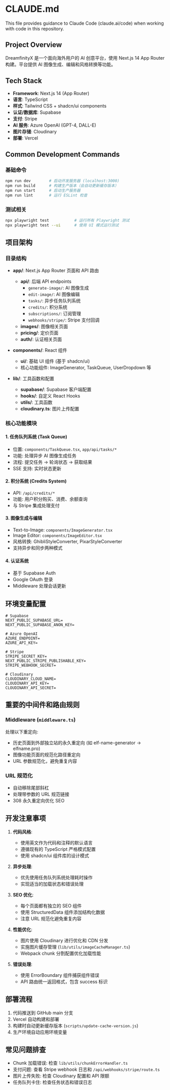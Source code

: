 # CLAUDE.md

This file provides guidance to Claude Code (claude.ai/code) when working with code in this repository.

## Project Overview
DreamfinityX 是一个面向海外用户的 AI 创意平台，使用 Next.js 14 App Router 构建。平台提供 AI 图像生成、编辑和风格转换等功能。

## Tech Stack
- **Framework**: Next.js 14 (App Router)
- **语言**: TypeScript
- **样式**: Tailwind CSS + shadcn/ui components
- **认证/数据库**: Supabase
- **支付**: Stripe
- **AI 服务**: Azure OpenAI (GPT-4, DALL-E)
- **图片存储**: Cloudinary
- **部署**: Vercel

## Common Development Commands

### 基础命令
```bash
npm run dev        # 启动开发服务器 (localhost:3000)
npm run build      # 构建生产版本（会自动更新缓存版本）
npm run start      # 启动生产服务器
npm run lint       # 运行 ESLint 检查
```

### 测试相关
```bash
npx playwright test           # 运行所有 Playwright 测试
npx playwright test --ui      # 使用 UI 模式运行测试
```

## 项目架构

### 目录结构
- **app/**: Next.js App Router 页面和 API 路由
  - **api/**: 后端 API endpoints
    - `generate-image/`: AI 图像生成
    - `edit-image/`: AI 图像编辑
    - `tasks/`: 异步任务队列系统
    - `credits/`: 积分系统
    - `subscriptions/`: 订阅管理
    - `webhooks/stripe/`: Stripe 支付回调
  - **images/**: 图像相关页面
  - **pricing/**: 定价页面
  - **auth/**: 认证相关页面

- **components/**: React 组件
  - **ui/**: 基础 UI 组件 (基于 shadcn/ui)
  - 核心功能组件: ImageGenerator, TaskQueue, UserDropdown 等

- **lib/**: 工具函数和配置
  - **supabase/**: Supabase 客户端配置
  - **hooks/**: 自定义 React Hooks
  - **utils/**: 工具函数
  - **cloudinary.ts**: 图片上传配置

### 核心功能模块

#### 1. 任务队列系统 (Task Queue)
- 位置: `components/TaskQueue.tsx`, `app/api/tasks/*`
- 功能: 处理异步 AI 图像生成任务
- 流程: 提交任务 → 轮询状态 → 获取结果
- SSE 支持: 实时状态更新

#### 2. 积分系统 (Credits System)
- API: `/api/credits/*`
- 功能: 用户积分购买、消费、余额查询
- 与 Stripe 集成处理支付

#### 3. 图像生成与编辑
- Text-to-Image: `components/ImageGenerator.tsx`
- Image Editor: `components/ImageEditor.tsx`
- 风格转换: GhibliStyleConverter, PixarStyleConverter
- 支持异步和同步两种模式

#### 4. 认证系统
- 基于 Supabase Auth
- Google OAuth 登录
- Middleware 处理会话更新

## 环境变量配置
```
# Supabase
NEXT_PUBLIC_SUPABASE_URL=
NEXT_PUBLIC_SUPABASE_ANON_KEY=

# Azure OpenAI
AZURE_ENDPOINT=
AZURE_API_KEY=

# Stripe
STRIPE_SECRET_KEY=
NEXT_PUBLIC_STRIPE_PUBLISHABLE_KEY=
STRIPE_WEBHOOK_SECRET=

# Cloudinary
CLOUDINARY_CLOUD_NAME=
CLOUDINARY_API_KEY=
CLOUDINARY_API_SECRET=
```

## 重要的中间件和路由规则

### Middleware (`middleware.ts`)
处理以下重定向:
- 历史页面到外部独立站的永久重定向 (如 elf-name-generator → elfname.pro)
- 图像功能页面的规范化路径重定向
- URL 参数规范化，避免重复内容

### URL 规范化
- 自动移除尾部斜杠
- 处理带参数的 URL 规范链接
- 308 永久重定向优化 SEO

## 开发注意事项

1. **代码风格**: 
   - 使用英文作为代码和注释的默认语言
   - 遵循现有的 TypeScript 严格模式配置
   - 使用 shadcn/ui 组件库的设计模式

2. **异步处理**:
   - 优先使用任务队列系统处理耗时操作
   - 实现适当的加载状态和错误处理

3. **SEO 优化**:
   - 每个页面都有独立的 SEO 组件
   - 使用 StructuredData 组件添加结构化数据
   - 注意 URL 规范化避免重复内容

4. **性能优化**:
   - 图片使用 Cloudinary 进行优化和 CDN 分发
   - 实施图片缓存管理 (`lib/utils/imageCacheManager.ts`)
   - Webpack chunk 分割配置优化加载性能

5. **错误处理**:
   - 使用 ErrorBoundary 组件捕获组件错误
   - API 路由统一返回格式，包含 success 标识

## 部署流程
1. 代码推送到 GitHub main 分支
2. Vercel 自动构建和部署
3. 构建时自动更新缓存版本 (`scripts/update-cache-version.js`)
4. 生产环境自动应用环境变量

## 常见问题排查
- Chunk 加载错误: 检查 `lib/utils/chunkErrorHandler.ts`
- 支付问题: 查看 Stripe webhook 日志和 `/api/webhooks/stripe/route.ts`
- 图片上传失败: 检查 Cloudinary 配置和 API 限额
- 任务队列卡住: 检查任务状态和错误日志